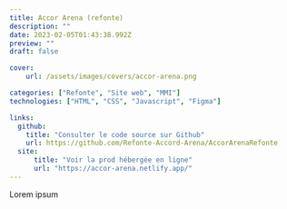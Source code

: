 ```yaml
---
title: Accor Arena (refonte)
description: ""
date: 2023-02-05T01:43:38.992Z
preview: ""
draft: false

cover:
    url: /assets/images/covers/accor-arena.png

categories: ["Refonte", "Site web", "MMI"]
technologies: ["HTML", "CSS", "Javascript", "Figma"]

links:
  github:
    title: "Consulter le code source sur Github"
    url: https://github.com/Refonte-Accord-Arena/AccorArenaRefonte
  site: 
      title: "Voir la prod hébergée en ligne"
      url: "https://accor-arena.netlify.app/"
---
```

Lorem ipsum
